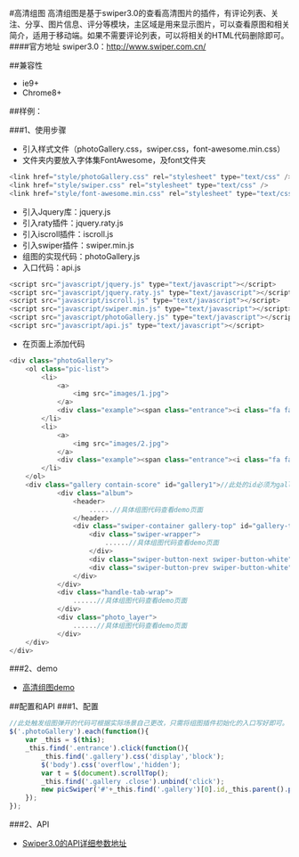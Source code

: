 ﻿#高清组图
    高清组图是基于swiper3.0的查看高清图片的插件，有评论列表、关注、分享、图片信息、评分等模块，主区域是用来显示图片，可以查看原图和相关简介，适用于移动端。如果不需要评论列表，可以将相关的HTML代码删除即可。
####官方地址
swiper3.0：http://www.swiper.com.cn/

##兼容性

* ie9+
* Chrome8+

##样例：

###1、使用步骤
* 引入样式文件（photoGallery.css，swiper.css，font-awesome.min.css）
* 文件夹内要放入字体集FontAwesome，及font文件夹

```javascript
<link href="style/photoGallery.css" rel="stylesheet" type="text/css" />
<link href="style/swiper.css" rel="stylesheet" type="text/css" />
<link href="style/font-awesome.min.css" rel="stylesheet" type="text/css" />
```
* 引入Jquery库：jquery.js
* 引入raty插件：jquery.raty.js
* 引入iscroll插件：iscroll.js
* 引入swiper插件：swiper.min.js
* 组图的实现代码：photoGallery.js
* 入口代码：api.js

```javascript
<script src="javascript/jquery.js" type="text/javascript"></script>
<script src="javascript/jquery.raty.js" type="text/javascript"></script>
<script src="javascript/iscroll.js" type="text/javascript"></script>
<script src="javascript/swiper.min.js" type="text/javascript"></script>
<script src="javascript/photoGallery.js" type="text/javascript"></script>
<script src="javascript/api.js" type="text/javascript"></script>
```

* 在页面上添加代码

```javascript
<div class="photoGallery">
    <ol class="pic-list">
        <li>
            <a>
                <img src="images/1.jpg">
            </a>
            <div class="example"><span class="entrance"><i class="fa fa-fw fa-search-plus"></i> 查看大图</span></div>
        </li>
        <li>
            <a>
                <img src="images/2.jpg">
            </a>
            <div class="example"><span class="entrance"><i class="fa fa-fw fa-search-plus"></i> 查看大图</span></div>
        </li>
    </ol>
    <div class="gallery contain-score" id="gallery1">//此处的id必须为gallery+数字
            <div class="album">
                <header>
                    ......//具体组图代码查看demo页面
                </header>
                <div class="swiper-container gallery-top" id="gallery-top1">//此处的id必须为gallery-top+数字
                    <div class="swiper-wrapper">
                        ......//具体组图代码查看demo页面
                    </div>
                    <div class="swiper-button-next swiper-button-white" title="下一张"></div>
                    <div class="swiper-button-prev swiper-button-white" title="上一张"></div>
                </div>
            </div>
            <div class="handle-tab-wrap">
                ......//具体组图代码查看demo页面
            </div>
            <div class="photo_layer">
                ......//具体组图代码查看demo页面
            </div>
    </div>
</div>
```
###2、demo
* [高清组图demo](http://192.168.14.97:8080/acc/plugin/photoGallery)

##配置和API
###1、配置
```javascript
//此处触发组图弹开的代码可根据实际场景自己更改，只需将组图插件初始化的入口写好即可。
$('.photoGallery').each(function(){
	var _this = $(this);
	_this.find('.entrance').click(function(){
		_this.find('.gallery').css('display','block');
		$('body').css('overflow','hidden');
		var t = $(document).scrollTop();
        _this.find('.gallery .close').unbind('click');
		new picSwiper('#'+_this.find('.gallery')[0].id,_this.parent().parent().index()+1,t,{});//组图插件入口
	});
});
```
###2、API
* [Swiper3.0的API详细参数地址](http://www.swiper.com.cn/api/index.html)








